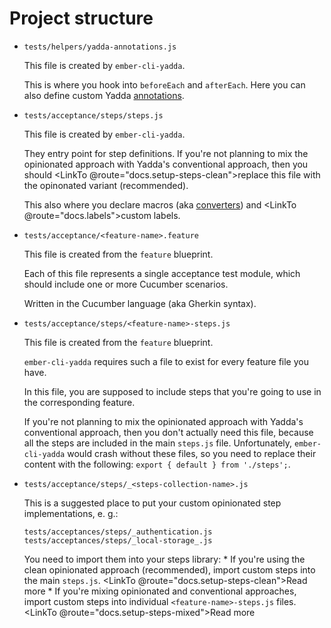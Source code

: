 # Project structure

* `tests/helpers/yadda-annotations.js`

    This file is created by `ember-cli-yadda`.
    
    This is where you hook into `beforeEach` and `afterEach`. Here you can also define custom Yadda [annotations](https://acuminous.gitbooks.io/yadda-user-guide/en/feature-specs/annotations.html).

* `tests/acceptance/steps/steps.js`

    This file is created by `ember-cli-yadda`.

    They entry point for step definitions. If you're not planning to mix the opinionated approach with Yadda's conventional approach, then you should <LinkTo @route="docs.setup-steps-clean">replace</LinkTo> this file with the opinonated variant (recommended).

    This also where you declare macros (aka [converters](https://acuminous.gitbooks.io/yadda-user-guide/en/usage/dictionaries.html#converters)) and <LinkTo @route="docs.labels">custom labels</LinkTo>.

* `tests/acceptance/<feature-name>.feature`

    This file is created from the `feature` blueprint.

    Each of this file represents a single acceptance test module, which should include one or more Cucumber scenarios.

    Written in the Cucumber language (aka Gherkin syntax).

* `tests/acceptance/steps/<feature-name>-steps.js`

    This file is created from the `feature` blueprint.

    `ember-cli-yadda` requires such a file to exist for every feature file you have.

    In this file, you are supposed to include steps that you're going to use in the corresponding feature.

    If you're not planning to mix the opinionated approach with Yadda's conventional approach, then you don't actually need this file, because all the steps are included in the main `steps.js` file. Unfortunately, `ember-cli-yadda` would crash without these files, so you need to replace their content with the following: `export { default } from './steps';`.

* `tests/acceptance/steps/_<steps-collection-name>.js`

    This is a suggested place to put your custom opinionated step implementations, e. g.:
    
    ```
    tests/acceptances/steps/_authentication.js
    tests/acceptances/steps/_local-storage_.js
    ```

    You need to import them into your steps library:
      * If you're using the clean opinionated approach (recommended), import custom steps into the main `steps.js`. <LinkTo @route="docs.setup-steps-clean">Read more</LinkTo>
      * If you're mixing opinionated and conventional approaches, import custom steps into individual `<feature-name>-steps.js` files. <LinkTo @route="docs.setup-steps-mixed">Read more</LinkTo>
